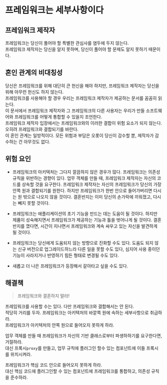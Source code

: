# 프레임워크는 세부사항이다

## 프레임워크 제작자
프레임워크는 당신이 풀어야 할 특별한 관심사를 염두에 두지 않는다. <br>
프레임워크 제작자는 당신을 알지 못하며, 당신이 풀어야 할 문제도 알지 못하기 때문이다.

## 혼인 관계의 비대칭성
당신은 프레임워크를 위해 대단히 큰 헌신을 해야 하지만, 프레임워크 제작자는 당신을 위해 아무런 헌신도 하지 않는다.<br>
프레임워크를 사용해야 할 경우 우리는 프레임워크 제작자가 제공하는 문서를 꼼꼼히 읽는다. <br>
이 문서에서 프레임워크 제작자와 그 프레임워크의 다른 사용자는 우리가 만들 소프트웨어와 프레임워크를 어떻게 통합할 수 있을지 조언한다.<br>
프레임워크 제작자 입장에서는 프레임워크와의 이러한 결합이 위험 요소가 되지 않는다. 오히려 프레임워크와 결합되기를 바란다.<br>
이 혼인 관계는 일방적이다. 모든 위험과 부담은 오롯이 당신이 감수할 뿐, 제작자가 감수하는 건 아무것도 없다.

## 위험 요인

- 프레임워크의 아키텍처는 그다지 깔끔하지 않은 경우가 많다. 프레임워크는 의존성 규칙을 위반하는 경향이 있다. 
  업무 객체를 만들 때, 프레임워크 제작자는 자신의 코드를 상속할 것을 요구한다. 
  프레임워크 제작자는 자신의 프레임워크가 당신의 가장 안쪽 원과 결합되기를 원한다.
  하지만 프레임워크가 한번 안으로 들어가버리면 다시는 원 밖으로 나오지 않을 것이다. 
  결혼반지는 이미 당신의 손가락에 끼워졌고, 다시는 빼지 못할 것이다.

- 프레임워크는 애플리케이션의 초기 기능을 만드는 데는 도움이 될 것이다. 
  하지만 제품이 성숙해지면서 프레임워크가 제공하는 기능과 틀을 벗어나게 될 것이다.
  결혼반지를 꼈다면, 시간이 지나면서 프레임워크와 계속 싸우고 있는 자신을 발견하게 될 것이다.

- 프레임워크는 당신에게 도움되지 않는 방향으로 진화할 수도 있다. 
  도움도 되지 않는 신규 버전으로 업그레이드하느라 다른 일을 못할 수도 있다,
  심지어 사용 중이던 기능이 사라지거나 반영하기 힘든 형태로 변경될 수도 있다.
  
- 새롭고 더 나은 프레임워크가 등장해서 갈아타고 싶을 수도 있다.

## 해결책
> 프레임워크와 결혼하지 말라!

프레임워크를 사용할 수는 있다. 다만 프레임워크와 결합해서는 안 된다. <br>
적당히 거리를 두자. 프레임워크는 아키텍처의 바깥쪽 원에 속하는 세부사항으로 취급하라.<br>
프레임워크가 아키텍처의 안쪽 원으로 들어오지 못하게 하라.

업무 객체를 만들 때 프레임워크가 자신의 기반 클래스로부터 파생하하기를 요구한다면, 거절하라.<br>
대신 프록시`proxy`를 만들고, 업무 규칙에 플러그인 할수 있는 컴포넌트에 이들 프록시를 위치시켜라.

프레임워크가 핵심 코드 안으로 들어오지 못하게 하라. <br>
대신 핵심 코드에 플러그인할 수 있는 컴포넌트에 프레임워크를 통합하고, 의존성 규칙을 준수하라.